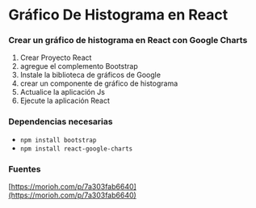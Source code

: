 # Gráfico De Histograma en React

### Crear un gráfico de histograma en React con Google Charts

1. Crear Proyecto React
2. agregue el complemento Bootstrap
3. Instale la biblioteca de gráficos de Google
4. crear un componente de gráfico de histograma
5. Actualice la aplicación Js
6. Ejecute la aplicación React

### Dependencias necesarias

- `npm install bootstrap`
- `npm install react-google-charts`

### Fuentes

[https://morioh.com/p/7a303fab6640](https://morioh.com/p/7a303fab6640)
